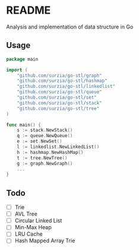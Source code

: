 # README

Analysis and implementation of data structure in Go

## Usage

```go
package main

import (
	"github.com/surzia/go-stl/graph"
	"github.com/surzia/go-stl/hashmap"
	"github.com/surzia/go-stl/linkedlist"
	"github.com/surzia/go-stl/queue"
	"github.com/surzia/go-stl/set"
	"github.com/surzia/go-stl/stack"
	"github.com/surzia/go-stl/tree"
)

func main() {
	s := stack.NewStack()
	q := queue.NewQueue()
	e := set.NewSet()
	l := linkedlist.NewLinkedList()
	h := hashmap.NewHashMap()
	t := tree.NewTree()
	g := graph.NewGraph()
	...
}
```

## Todo
- [ ] Trie
- [ ] AVL Tree
- [ ] Circular Linked List
- [ ] Min-Max Heap
- [ ] LRU Cache
- [ ] Hash Mapped Array Trie